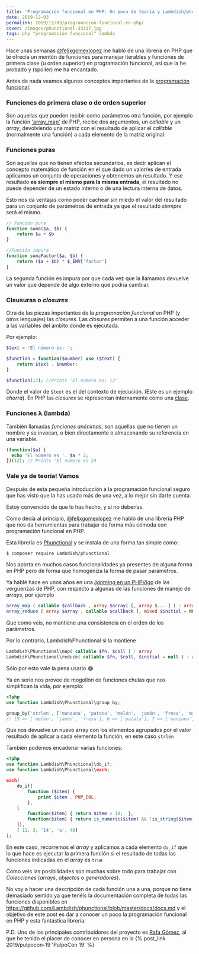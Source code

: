 ```yaml
---
title: 'Programación funcional en PHP: Un poco de teoría y Lambdish/phunctional'
date: 2019-12-03
permalink: 2019/12/03/programacion-funcional-en-php/
cover: /images/phunctional-33317.jpg
tags: php "programación funcional" lambda
---
```

Hace unas semanas [@felixgomexlopez](https://twitter.com/felixgomezlopez) me habló de una librería en PHP que te ofrecía un montón de funciones para manejar iterables y funciones de primera clase (u orden superior) en programación funcional, así que la he probado y (spoiler) me ha encantado. 

Antes de nada veamos algunos conceptos importantes de la [programación funcional](https://es.wikipedia.org/wiki/Programaci%C3%B3n_funcional):

### Funciones de primera clase o de orden superior

Son aquellas que pueden recibir como parámetros otra función, por ejemplo la función ['array_map'](https://www.php.net/manual/es/function.array-map.php) de PHP, recibe dos argumentos, un _callable_ y un _array_, devolviendo una matriz con el resultado de aplicar el _callable_ (normalmente una función) a cada elemento de la matriz original.

### Funciones puras

Son aquellas que no tienen efectos secundarios, es decir aplican el concepto matemático de función en el que dado un valor/es de entrada aplicamos un conjunto de operaciones y obtenemos un resultado. 
Y ese resultado **es siempre el mismo para la misma entrada**, el resultado no puede depender de un estado interno o de una lectura interna de datos.

Esto nos da ventajas como poder cachear sin miedo el valor del resultado para un conjunto de parámetros de entrada ya que el resultado *siempre* será el mismo.

```php
// Función pura
function suma($a, $b) {
    return $a + $b
}

//Función impura
function sumaFactor($a, $b) {
    return ($a + $b) * $_ENV['factor']
}
```
La segunda función es impura por que cada vez que la llamamos devuelve un valor que depende de algo externo que podria cambiar.

### Clausuras o _closures_
Otra de las piezas importantes de la *programación funcional* en PHP (y otros lenguajes) las _closures_. Las _closures_ permiten a una función acceder a las variables del ámbito donde es ejecutada.

Por ejemplo:
```php
$text = 'El número es: ';

$function = function($number) use ($text) {
    return $text . $number;  
}

$function(12); //Prints 'El número es: 12'  
```
Donde el valor de `$text` es el del contexto de ejecución. (Este es un ejemplo _chorra_).
En PHP las _closures_ se representan internamente como una [clase](https://www.php.net/manual/es/class.closure.php).

### Funciones λ (lambda)
También llamadas _funciones anónimas_, son aquellas que no tienen un nombre y se invocan, o bien directamente o almacenando su referencia en una variable.
```php
(function($a) {
  echo 'El número es '. $a * 2;
})(12); // Prints 'El número es 24
```

### Vale ya de teoría! Vamos
Después de esta pequeña introducción a la programación funcional seguro que has visto que la has usado más de una vez, a lo mejor sin darte cuenta.

Estoy convencido de que lo has hecho, y si no deberías.

Como decía al principio, [@felixgomexlopez](https://twitter.com/felixgomezlopez) me habló de una librería PHP que nos da herramientas para trabajar de forma más cómoda con programación funcional en PHP.

Esta librería es [Phunctional](https://github.com/Lambdish/phunctional) y se instala de una forma tan simple como:

```bash
$ composer require Lambdish/phunctional
```

Nos aporta en muchos casos funcionalidades ya presentes de alguna forma en PHP pero de forma que homogeniza la forma de pasar parámetros.

Ya hablé hace en unos años en una [_lightning_ en un PHPVigo](https://docs.google.com/presentation/d/1C7eEtWsiawZA0X0Vm1N-KE5QFxaHX6Y45DK50uL9lJ0/edit#slide=id.g1d60cdcfc8_0_36) de las vergüenzas de PHP, con respecto a algunas de las funciones de manejo de _arrays_, por ejemplo 
```php
array_map ( callable $callback , array $array1 [, array $... ] ) : array
array_reduce ( array $array , callable $callback [, mixed $initial = NULL ] ) : mixed
```
Que como veis, no mantiene una consistencia en el orden de los parámetros.

Por lo contrario, Lambdish\Phunctional si la mantiene

```php
Lambdish\Phunctional\map( callable $fn, $coll ) : array
Lambdish\Phunctional\reduce( callable $fn, $coll, $initial = null ) : array
```

Sólo por esto vale la pena usarlo :joy:

Ya en serio nos provee de mogollón de funciones chulas que nos simplifican la vida, por ejemplo:
```php
<?php
use function Lambdish\Phunctional\group_by;

group_by('strlen', ['manzana', 'patata', 'melón', 'jamón', 'fresa', 'mandarina']); 
// [5 => ['melón', 'jamón', 'fresa'], 6 => ['patata'], 7 => ['manzana'], 9 => ['mandarina']
```
Que nos devuelve un nuevo array con los elementos agrupados por el valor resultado de aplicar a cada elemento la función, en este caso `strlen`

También podemos encadenar varias funciones:
```php
<?php
use function Lambdish\Phunctional\do_if;
use function Lambdish\Phunctional\each;

each(
    do_if(
        function ($item) {
            print $item . PHP_EOL;
        },
    [
        function($item) { return $item > 10;  },
        function($item) { return is_numeric($item) && !is_string($item); }
    ]),
    [ 11, 3, '14', 'a', 40]    
);
```

En este caso, recorremos el _array_ y aplicamos a cada elemento `do_if` que lo que hace es ejecutar la primera función si el resultado de todas las funciones indicadas en el _array_ es `true`

Como veis las posibilidades son muchas sobre todo para trabajar con *Colecciones* (_arrays_, _objectos_ o _generadores_).

No voy a hacer una descripción de cada función una a una, porque no tiene demasiado sentido ya que tenéis la documentación completa de todas las funciones disponibles en https://github.com/Lambdish/phunctional/blob/master/docs/docs.md y el objetivo de este post es dar a conocer un poco la programación funcional en PHP y esta fantástica librería.

P.D. Uno de los principales contribuidores del proyecto es [Rafa Gómez](https://twitter.com/rafaoe), al que he tenido el placer de conocer en persona en la {% post_link 2019/pulpocon-19 'PulpoCon 19' %}





